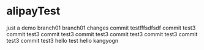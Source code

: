# alipayTest
just a demo
branch01 branch01 changes
commit testfffsdfsdf
commit test3
commit test3
commit test3
commit test3
commit test3
commit test3
commit test3
commit test3
hello test
hello kangyogn 